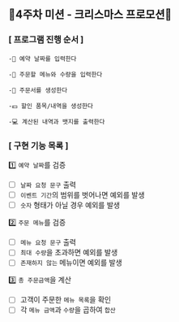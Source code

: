 ## 🎄4주차 미션 - 크리스마스 프로모션🥂

### [ 프로그램 진행 순서 ]

````
-📆 예약 날짜를 입력한다

-🍖 주문할 메뉴와 수량을 입력한다

-🧾 주문서를 생성한다

-💵 할인 품목/내역을 생성한다

-💻 계산된 내역과 뱃지를 출력한다
````

### [ 구현 기능 목록 ]

1️⃣ `예약 날짜`를 검증

- [ ] `날짜 요청 문구` 출력
- [ ] `이벤트 기간`의 범위를 벗어나면 예외를 발생
- [ ] `숫자` 형태가 아닐 경우 예외를 발생

2️⃣ `주문 메뉴`를 검증

- [ ] `메뉴 요청 문구` 출력
- [ ] `최대 수량`을 초과하면 예외를 발생
- [ ] `존재하지 않는` 메뉴이면 예외를 발생

3️⃣ `총 주문금액`을 계산

- [ ] 고객이 주문한 `메뉴 목록`을 확인
- [ ] 각 `메뉴 금액`과 `수량`을 곱하여 `합산`
